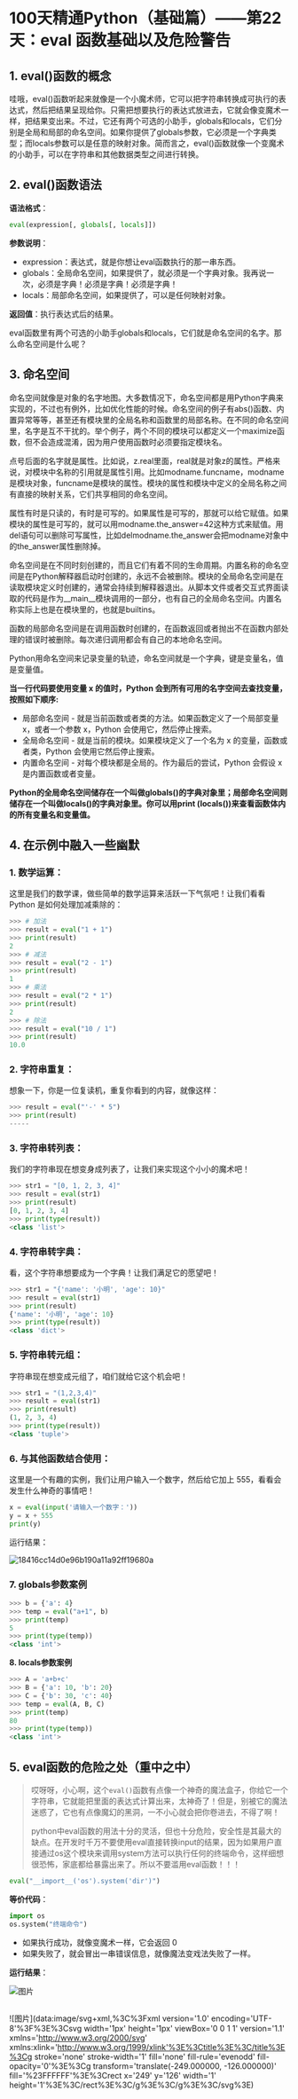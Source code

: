 # 100天精通Python（基础篇）——第22天：eval 函数基础以及危险警告



## **1. eval()函数的概念**

哇哦，eval()函数听起来就像是一个小魔术师，它可以把字符串转换成可执行的表达式，然后把结果呈现给你。只需把想要执行的表达式放进去，它就会像变魔术一样，把结果变出来。不过，它还有两个可选的小助手，globals和locals，它们分别是全局和局部的命名空间。如果你提供了globals参数，它必须是一个字典类型；而locals参数可以是任意的映射对象。简而言之，eval()函数就像一个变魔术的小助手，可以在字符串和其他数据类型之间进行转换。

## **2. eval()函数语法**

**语法格式**：

```python
eval(expression[, globals[, locals]])
```

**参数说明**：

- expression：表达式，就是你想让eval函数执行的那一串东西。
- globals：全局命名空间，如果提供了，就必须是一个字典对象。我再说一次，必须是字典！必须是字典！必须是字典！
- locals：局部命名空间，如果提供了，可以是任何映射对象。

**返回值**：执行表达式后的结果。

eval函数里有两个可选的小助手globals和locals，它们就是命名空间的名字。那么命名空间是什么呢？

## **3. 命名空间**

命名空间就像是对象的名字地图。大多数情况下，命名空间都是用Python字典来实现的，不过也有例外，比如优化性能的时候。命名空间的例子有abs()函数、内置异常等等，甚至还有模块里的全局名称和函数里的局部名称。在不同的命名空间里，名字是互不干扰的。举个例子，两个不同的模块可以都定义一个maximize函数，但不会造成混淆，因为用户使用函数时必须要指定模块名。

点号后面的名字就是属性。比如说，z.real里面，real就是对象z的属性。严格来说，对模块中名称的引用就是属性引用。比如modname.funcname，modname是模块对象，funcname是模块的属性。模块的属性和模块中定义的全局名称之间有直接的映射关系，它们共享相同的命名空间。

属性有时是只读的，有时是可写的。如果属性是可写的，那就可以给它赋值。如果模块的属性是可写的，就可以用modname.the_answer=42这种方式来赋值。用del语句可以删除可写属性，比如delmodname.the_answer会把modname对象中的the_answer属性删除掉。

命名空间是在不同时刻创建的，而且它们有着不同的生命周期。内置名称的命名空间是在Python解释器启动时创建的，永远不会被删除。模块的全局命名空间是在读取模块定义时创建的，通常会持续到解释器退出。从脚本文件或者交互式界面读取的代码是作为__main__模块调用的一部分，也有自己的全局命名空间。内置名称实际上也是在模块里的，也就是builtins。

函数的局部命名空间是在调用函数时创建的，在函数返回或者抛出不在函数内部处理的错误时被删除。每次递归调用都会有自己的本地命名空间。

Python用命名空间来记录变量的轨迹，命名空间就是一个字典，键是变量名，值是变量值。

**当一行代码要使用变量 x 的值时，Python 会到所有可用的名字空间去查找变量，按照如下顺序:**

- 局部命名空间 - 就是当前函数或者类的方法。如果函数定义了一个局部变量 x，或者一个参数 x，Python 会使用它，然后停止搜索。
- 全局命名空间 - 就是当前的模块。如果模块定义了一个名为 x 的变量，函数或者类，Python 会使用它然后停止搜索。
- 内置命名空间 - 对每个模块都是全局的。作为最后的尝试，Python 会假设 x 是内置函数或者变量。

**Python的全局命名空间储存在一个叫做globals()的字典对象里；局部命名空间则储存在一个叫做locals()的字典对象里。你可以用print (locals())来查看函数体内的所有变量名和变量值。**

## **4. 在示例中融入一些幽默**

### **1. 数学运算：**

这里是我们的数学课，做些简单的数学运算来活跃一下气氛吧！让我们看看 Python 是如何处理加减乘除的：

```python
>>> # 加法
>>> result = eval("1 + 1")
>>> print(result)
2
>>> # 减法
>>> result = eval("2 - 1")
>>> print(result)
1
>>> # 乘法
>>> result = eval("2 * 1")
>>> print(result)
2
>>> # 除法
>>> result = eval("10 / 1")
>>> print(result)
10.0
```

### **2. 字符串重复：**

想象一下，你是一位复读机，重复你看到的内容，就像这样：

```python
>>> result = eval("'-' * 5")
>>> print(result)
-----
```

### **3. 字符串转列表：**

我们的字符串现在想变身成列表了，让我们来实现这个小小的魔术吧！

```python
>>> str1 = "[0, 1, 2, 3, 4]"
>>> result = eval(str1)
>>> print(result)
[0, 1, 2, 3, 4]
>>> print(type(result))
<class 'list'>
```

### **4. 字符串转字典：**

看，这个字符串想要成为一个字典！让我们满足它的愿望吧！

```python
>>> str1 = "{'name': '小明', 'age': 10}"
>>> result = eval(str1)
>>> print(result)
{'name': '小明', 'age': 10}
>>> print(type(result))
<class 'dict'>
```

### **5. 字符串转元组：**

字符串现在想变成元组了，咱们就给它这个机会吧！

```python
>>> str1 = "(1,2,3,4)"
>>> result = eval(str1)
>>> print(result)
(1, 2, 3, 4)
>>> print(type(result))
<class 'tuple'>
```

### **6. 与其他函数结合使用：**

这里是一个有趣的实例，我们让用户输入一个数字，然后给它加上 555，看看会发生什么神奇的事情吧！

```python
x = eval(input('请输入一个数字：'))
y = x + 555
print(y)
```

运行结果：

![18416cc14d0e96b190a11a92ff19680a](https://flower-1324274955.cos.ap-shanghai.myqcloud.com/18416cc14d0e96b190a11a92ff19680a.png)

### **7. globals参数案例**

```python
>>> b = {'a': 4}
>>> temp = eval("a+1", b)
>>> print(temp)
5
>>> print(type(temp))
<class 'int'>
```

**8. locals参数案例**

```python
>>> A = 'a+b+c'
>>> B = {'a': 10, 'b': 20}
>>> C = {'b': 30, 'c': 40}
>>> temp = eval(A, B, C)
>>> print(temp)
80
>>> print(type(temp))
<class 'int'>
```

## **5. eval函数的危险之处（重中之中）**

> 哎呀呀，小心啊，这个`eval()`函数有点像一个神奇的魔法盒子，你给它一个字符串，它就能把里面的表达式计算出来，太神奇了！但是，别被它的魔法迷惑了，它也有点像魔幻的黑洞，一不小心就会把你卷进去，不得了啊！
>
> python中eval函数的用法十分的灵活，但也十分危险，安全性是其最大的缺点。在开发时千万不要使用eval直接转换input的结果，因为如果用户直接通过os这个模块来调用system方法可以执行任何的终端命令，这样细想很恐怖，家底都给暴露出来了。所以不要滥用eval函数！！！

```python
eval("__import__('os').system('dir')")
```

**等价代码**：

```python
import os
os.system("终端命令")
```

- 如果执行成功，就像变魔术一样，它会返回 0
- 如果失败了，就会冒出一串错误信息，就像魔法变戏法失败了一样。

**运行结果**：

![图片](https://flower-1324274955.cos.ap-shanghai.myqcloud.com/640)

##  

![图片](data:image/svg+xml,%3C%3Fxml version='1.0' encoding='UTF-8'%3F%3E%3Csvg width='1px' height='1px' viewBox='0 0 1 1' version='1.1' xmlns='http://www.w3.org/2000/svg' xmlns:xlink='http://www.w3.org/1999/xlink'%3E%3Ctitle%3E%3C/title%3E%3Cg stroke='none' stroke-width='1' fill='none' fill-rule='evenodd' fill-opacity='0'%3E%3Cg transform='translate(-249.000000, -126.000000)' fill='%23FFFFFF'%3E%3Crect x='249' y='126' width='1' height='1'%3E%3C/rect%3E%3C/g%3E%3C/g%3E%3C/svg%3E)